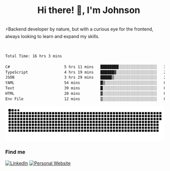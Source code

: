 <div id="user-content-toc">
  <ul align="center">
    <summary><h1 style="display: inline-block">Hi there! 👋, I'm Johnson</h1></summary>
  </ul>
</div>

⚡Backend developer by nature, but with a curious eye for the frontend, always looking to learn and expand my skills.

<br>


<!--START_SECTION:waka-->

```txt
Total Time: 16 hrs 3 mins

C#                        5 hrs 11 mins   ████████░░░░░░░░░░░░░░░░░   32.27 %
TypeScript                4 hrs 19 mins   ██████▓░░░░░░░░░░░░░░░░░░   26.89 %
JSON                      3 hrs 29 mins   █████▒░░░░░░░░░░░░░░░░░░░   21.76 %
YAML                      54 mins         █▒░░░░░░░░░░░░░░░░░░░░░░░   05.65 %
Text                      39 mins         █░░░░░░░░░░░░░░░░░░░░░░░░   04.08 %
HTML                      20 mins         ▓░░░░░░░░░░░░░░░░░░░░░░░░   02.15 %
Env File                  12 mins         ▒░░░░░░░░░░░░░░░░░░░░░░░░   01.25 %
```

<!--END_SECTION:waka-->

<picture>
  <source  srcset="https://github.com/joshwambere/joshwambere/blob/output/github-contribution-grid-snake-dark.svg?palette=github-dark">
  <source  srcset="https://github.com/joshwambere/joshwambere/blob/output/github-contribution-grid-snake.svg">
  <img alt="github contribution grid snake animation" src="https://github.com/joshwambere/joshwambere/blob/output/github-contribution-grid-snake.svg">
</picture>

### Find me
<a href="https://www.linkedin.com/in/dusabe-johnson" target="_blank"><img src="https://img.shields.io/badge/LinkedIn-%230077B5.svg?&style=flat&logo=linkedin&logoColor=white" alt="LinkedIn"></a>
‎‎ [![Personal Website](https://img.shields.io/badge/visit-Johnsonis.me-blue)](https://johnsonis.me/)
